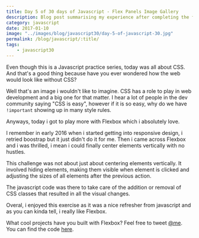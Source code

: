 ```yaml
--- 
title: Day 5 of 30 days of Javascript - Flex Panels Image Gallery
description: Blog post summarising my experience after completing the first day of 30 days of Javascript challenges
category: javascript
date: 2017-01-10
image: "../images/blog/javascript30/day-5-of-javascript-30.jpg"
permalink: /blog/javascript/:title/
tags: 
    - javascript30
---
```


Even though this is a Javascript practice series, today
was all about CSS. And that's a good thing because have you ever wondered how the web would look like without CSS?
<!--more-->

Well that's an image i wouldn't like to imagine. CSS has a role to play in web development and a big
one for that matter. I hear a lot of people in the dev community saying "CSS is easy", however if it 
is so easy, why do we have ``` !important ``` showing up in many style rules.

Anyways, today i got to play more with Flexbox which i absolutely love. 

I remember in early 2016 when i started getting into responsive design, i retried boostrap but it just 
didn't do it for me. Then i came across Flexbox and i was thrilled, i mean i could finally center
elements vertically with no hustles. 

This challenge was not about just about centering elements vertically. It involved hiding elements,
making them visible when element is clicked and adjusting the sizes of all elements after the previous action.

The javascript code was there to take care of the addition or removal of CSS classes that resulted in all the 
visual changes.

Overal, i enjoyed this exercise as it was a nice refresher from javascript and as you can kinda tell, i really 
like Flexbox.

What cool projects have you built with Flexbox? Feel free to tweet <a href="https://twitter.com/{{site.twitter_username}}" target="_blank" title="Twitter">@me</a>.
You can find the code <a href="https://github.com/Rayhatron/Exploring-Javascript/tree/master/05%20-%20Flex%20Panels%20Image%20Gallery" target="_blank" title="Github repo">here</a>.
